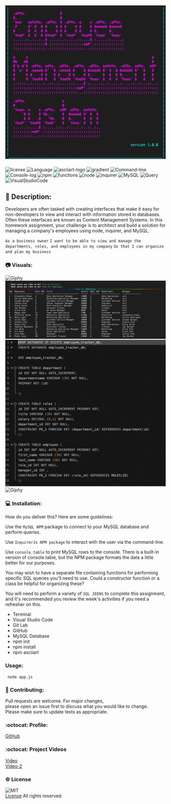  # <img src = "Employee.png" widht="300">


![license](https://img.shields.io/badge/license-MIT-blue.svg)
![Language](https://img.shields.io/badge/Languages-HTML,CSS,Jquery,Nodes-cyan.svg)
![asciiart-logo](https://img.shields.io/badge/asciiart-logo-violet.svg)
![gradient](https://img.shields.io/badge/gradient-magenta.svg)
![Command-line](https://img.shields.io/badge/Command-line-blueviolet.svg)
![Console-log](https://img.shields.io/badge/Console-log-turquoise.svg)
![npm](https://img.shields.io/badge/npm-red.svg)
![functions](https://img.shields.io/badge/functions-install-grey.svg)
![node](https://img.shields.io/badge/node-green.svg)
![inquirer](https://img.shields.io/badge/inquirer-yellow.svg)
![MySQL](https://img.shields.io/badge/MySQL-orange.svg)
![Query](https://img.shields.io/badge/Query-darkblue.svg)
![VisualStudioCode](https://img.shields.io/badge/VSC-darkblue.svg)

 




## :memo: Description:

Developers are often tasked with creating interfaces that make it easy for non-developers to view and interact with information stored in databases. Often these interfaces are known as Content Management Systems. In this homework assignment, your challenge is to architect and build a solution for managing a company's employees using node, inquirer, and MySQL.

`As a business owner`
`I want to be able to view and manage the departments, roles, and employees in my company`
`So that I can organize and plan my business`



### :camera: Visuals:

![Giphy](./Assets/code.gif)<br>
![Images](./Assets/viewAllemploy_t.png)<br>
![Images](./Assets/mysql.png)<br>
![Giphy](./Assets/employeetracker.gif)<br>





### :computer: Installation:

How do you deliver this? Here are some guidelines:

Use the ```MySQL NPM``` package to connect to your MySQL database and perform queries.

Use ```InquirerJs NPM package``` to interact with the user via the command-line.

Use ```console.table``` to print MySQL rows to the console. There is a built-in version of console.table, but the NPM package formats the data a little better for our purposes.

You may wish to have a separate file containing functions for performing specific SQL queries you'll need to use. Could a constructor function or a class be helpful for organizing these?

You will need to perform a variety of ```SQL JOINS``` to complete this assignment, and it's recommended you review the week's activities if you need a refresher on this.

- Terminal
- Visual Studio Code
- Git Lab
- GitHub
- MySQL Database
- npm init
- npm install
- npm asciiart

###  Usage:

``` node app.js```


### :wave: Contributing:

Pull requests are welcome. For major changes,<br>
please open an issue first to discuss what you would like to change.<br>
Please make sure to update tests as appropriate.


### :octocat: Profile:

[GitHub](https://github.com/adpir/Employee-Management-System)<br>

### :octocat: Project Videos
[Video](https://drive.google.com/file/d/1bVuzuA9LNYAws0Gb1KUapnc8roPo2n1R/view?usp=sharing)<br>
[Video-2](https://drive.google.com/file/d/1wWXsfO_E63Jm0iZVOWmXN1uC-pdnz6gz/view?usp=sharing)






### :copyright: License

![MIT](./Assets/License.png)<br>
[License](https://github.com/adpir/Employee-Management-System/blob/main/LICENSE) All rights reserved.
